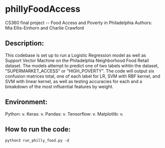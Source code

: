 # phillyFoodAccess
CS360 final project -- Food Access and Poverty in Philadelphia 
Authors: Mia Ellis-Einhorn and Charlie Crawford

## Description:
This codebase is set up to run a Logistic Regression model as well as Support Vector Machine on the Philadelphia Neighborhood Food Retail dataset. The models attempt to predict one of two labels wihtin the dataset, "SUPERMARKET_ACCESS" or "HIGH_POVERTY". The code will output six confusion matrices total, one of each label for LR, SVM with RBF kernel, and SVM with linear kernel, as well as testing accuracies for each and a breakdown of the most influential features by weight. 

## Environment:
Python: v.
Keras: v.
Pandas: v.
Tensorflow: v. 
Matplotlib: v. 

## How to run the code:

```
python3 run_philly_food.py -d 
```

